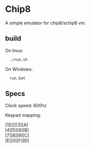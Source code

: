 # Chip8
A simple emulator for chip8/schip8 vm.

## build
On linux: 

```bash
  ./run.sh
```

On Windows: 

```bash
  run.bat
```

## Specs
Clock speed: 600hz

Keypad mapping:

[1][2][3][A]\
[4][5][6][B]\
[7][8][9][C]\
[E][0][F][D]

